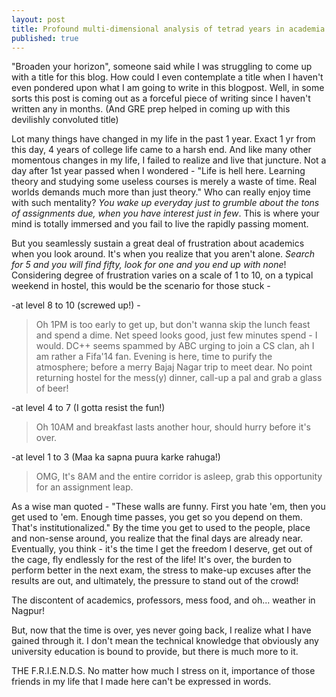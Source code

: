 ```yaml
---
layout: post
title: Profound multi-dimensional analysis of tetrad years in academia
published: true
---
```


"Broaden your horizon", someone said while I was struggling to come up with a title for this blog. How could I even contemplate a title when I haven't even pondered upon what I am going to write in this blogpost. Well, in some sorts this post is coming out as a forceful piece of writing since I haven't written any in months. (And GRE prep helped in coming up with this devilishly convoluted title)

Lot many things have changed in my life in the past 1 year. Exact 1 yr from this day, 4 years of college life came to a harsh end. And like many other momentous changes in my life, I failed to realize and live that juncture. Not a day after 1st year passed when I wondered - "Life is hell here. Learning theory and studying some useless courses is merely a waste of time. Real worlds demands much more than just theory." Who can really enjoy time with such mentality? _You wake up everyday just to grumble about the tons of assignments due, when you have interest just in few_. This is where your mind is totally immersed and you fail to live the rapidly passing moment. 

But you seamlessly sustain a great deal of frustration about academics when you look around. It's when you realize that you aren't alone. _Search for 5 and you will find fifty, look for one and you end up with none_! Considering degree of frustration varies on a scale of 1 to 10, on a typical weekend in hostel, this would be the scenario for those stuck - 

-at level 8 to 10 (screwed up!) - 

> Oh 1PM is too early to get up, but don't wanna skip the lunch feast and spend a dime. 
Net speed looks good, just few minutes spend - I would. DC++  seems spammed by ABC urging to join a CS clan, ah I am rather a Fifa'14 fan. 
Evening is here, time to purify the atmosphere; before a merry Bajaj Nagar trip to meet dear. No point returning hostel for the mess(y) dinner, call-up a pal and grab a glass of beer!

-at level 4 to 7 (I gotta resist the fun!)

> Oh 10AM and breakfast lasts another hour, should hurry before it's over.

-at level 1 to 3 (Maa ka sapna puura karke rahuga!)

> OMG, It's 8AM and the entire corridor is asleep, grab this opportunity for an assignment leap. 

As a wise man quoted - "These walls are funny. First you hate 'em, then you get used to 'em. Enough time passes, you get so you depend on them. That's institutionalized." By the time you get to used to the people, place and non-sense around, you realize that the final days are already near. Eventually, you think - it's the time I get the freedom I deserve, get out of the cage, fly endlessly for the rest of the life! It's over, the burden to perform better in the next exam, the stress to make-up excuses after the results are out, and ultimately, the pressure to stand out of the crowd!

The discontent of academics, professors, mess food, and oh... weather in Nagpur!

But, now that the time is over, yes never going back, I realize what I have gained through it. I don't mean the technical knowledge that obviously any university education is bound to provide, but there is much more to it.

THE F.R.I.E.N.D.S. No matter how much I stress on it, importance of those friends in my life that I made here can't be expressed in words.
